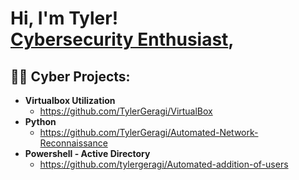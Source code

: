 <h1>Hi, I'm Tyler! <br/><a href="https://github.com/TylerGeragi"><a href="https://www.linkedin.com/in/tylergeragi/">Cybersecurity Enthusiast</a>, 

<h2>👨‍💻 Cyber Projects:</h2>

- <b>Virtualbox Utilization </b>
  -  https://github.com/TylerGeragi/VirtualBox
- <b>Python  </b>
  -  https://github.com/TylerGeragi/Automated-Network-Reconnaissance
- <b>Powershell - Active Directory</b>
  - https://github.com/tylergeragi/Automated-addition-of-users
